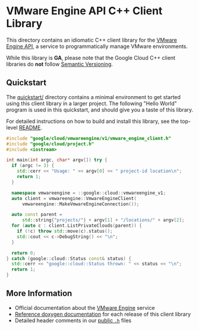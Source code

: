# VMware Engine API C++ Client Library

This directory contains an idiomatic C++ client library for the
[VMware Engine API][cloud-service-docs], a service to programmatically
manage VMware environments.

While this library is **GA**, please note that the Google Cloud C++ client
libraries do **not** follow [Semantic Versioning](https://semver.org/).

## Quickstart

The [quickstart/](quickstart/README.md) directory contains a minimal environment
to get started using this client library in a larger project. The following
"Hello World" program is used in this quickstart, and should give you a taste of
this library.

For detailed instructions on how to build and install this library, see the
top-level [README](/README.md#building-and-installing).

<!-- inject-quickstart-start -->

```cc
#include "google/cloud/vmwareengine/v1/vmware_engine_client.h"
#include "google/cloud/project.h"
#include <iostream>

int main(int argc, char* argv[]) try {
  if (argc != 3) {
    std::cerr << "Usage: " << argv[0] << " project-id location\n";
    return 1;
  }

  namespace vmwareengine = ::google::cloud::vmwareengine_v1;
  auto client = vmwareengine::VmwareEngineClient(
      vmwareengine::MakeVmwareEngineConnection());

  auto const parent =
      std::string{"projects/"} + argv[1] + "/locations/" + argv[2];
  for (auto c : client.ListPrivateClouds(parent)) {
    if (!c) throw std::move(c).status();
    std::cout << c->DebugString() << "\n";
  }

  return 0;
} catch (google::cloud::Status const& status) {
  std::cerr << "google::cloud::Status thrown: " << status << "\n";
  return 1;
}
```

<!-- inject-quickstart-end -->

## More Information

- Official documentation about the [VMware Engine][cloud-service-docs] service
- [Reference doxygen documentation][doxygen-link] for each release of this
  client library
- Detailed header comments in our [public `.h`][source-link] files

[cloud-service-docs]: https://cloud.google.com/vmware-engine
[doxygen-link]: https://cloud.google.com/cpp/docs/reference/vmwareengine/latest/
[source-link]: https://github.com/googleapis/google-cloud-cpp/tree/main/google/cloud/vmwareengine
